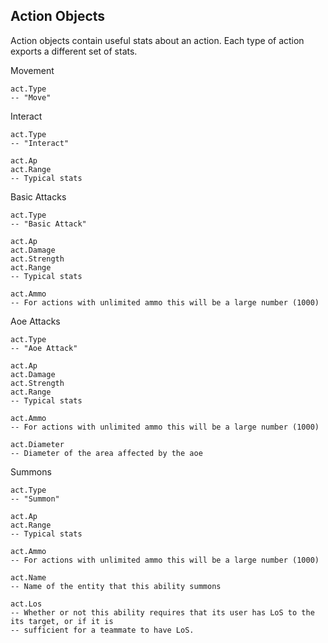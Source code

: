 Action Objects
--------------

Action objects contain useful stats about an action.  Each type of action exports a different set of stats.

Movement

    act.Type
    -- "Move"


Interact

    act.Type
    -- "Interact"

    act.Ap
    act.Range
    -- Typical stats


Basic Attacks

    act.Type
    -- "Basic Attack"

    act.Ap
    act.Damage
    act.Strength
    act.Range
    -- Typical stats

    act.Ammo
    -- For actions with unlimited ammo this will be a large number (1000)


Aoe Attacks

    act.Type
    -- "Aoe Attack"

    act.Ap
    act.Damage
    act.Strength
    act.Range
    -- Typical stats

    act.Ammo
    -- For actions with unlimited ammo this will be a large number (1000)

    act.Diameter
    -- Diameter of the area affected by the aoe


Summons

    act.Type
    -- "Summon"

    act.Ap
    act.Range
    -- Typical stats

    act.Ammo
    -- For actions with unlimited ammo this will be a large number (1000)

    act.Name
    -- Name of the entity that this ability summons

    act.Los
    -- Whether or not this ability requires that its user has LoS to the its target, or if it is
    -- sufficient for a teammate to have LoS.

